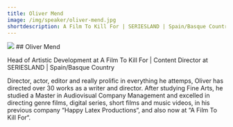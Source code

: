 ```yaml
---
title: Oliver Mend
image: /img/speaker/oliver-mend.jpg
shortdescription: A Film To Kill For | SERIESLAND | Spain/Basque Country
---
```

<img src="/img/speaker/oliver-mend.jpg">
## Oliver Mend

Head of Artistic Development at A Film To Kill For | Content Director at SERIESLAND | Spain/Basque Country

Director, actor, editor and really prolific in everything he attemps, Oliver has directed over 30 works as a writer and director. After studying Fine Arts, he studied a Master in Audiovisual Company Management and excelled in directing genre films, digital series, short films and music videos, in his previous company “Happy Latex Productions“, and also now at “A Film To Kill For“.